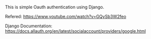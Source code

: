 This is simple Oauth authentication using Django.

Refered: 
https://www.youtube.com/watch?v=GQySb3W2feo

Django Documentation:
https://docs.allauth.org/en/latest/socialaccount/providers/google.html

